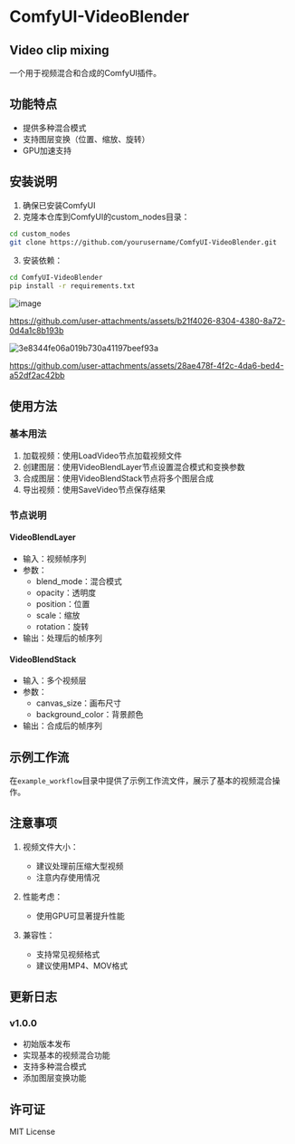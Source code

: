 # ComfyUI-VideoBlender
## Video clip mixing

一个用于视频混合和合成的ComfyUI插件。

## 功能特点

- 提供多种混合模式
- 支持图层变换（位置、缩放、旋转）
- GPU加速支持

## 安装说明

1. 确保已安装ComfyUI
2. 克隆本仓库到ComfyUI的custom_nodes目录：
```bash
cd custom_nodes
git clone https://github.com/yourusername/ComfyUI-VideoBlender.git
```
3. 安装依赖：
```bash
cd ComfyUI-VideoBlender
pip install -r requirements.txt
```
![image](https://github.com/user-attachments/assets/a0a328de-a7d0-4c28-a1e1-813479ab99ae)


https://github.com/user-attachments/assets/b21f4026-8304-4380-8a72-0d4a1c8b193b

![3e8344fe06a019b730a41197beef93a](https://github.com/user-attachments/assets/9011da9c-3823-43a7-8c85-f2cbabcb4ecf)


https://github.com/user-attachments/assets/28ae478f-4f2c-4da6-bed4-a52df2ac42bb



## 使用方法

### 基本用法

1. 加载视频：使用LoadVideo节点加载视频文件
2. 创建图层：使用VideoBlendLayer节点设置混合模式和变换参数
3. 合成图层：使用VideoBlendStack节点将多个图层合成
4. 导出视频：使用SaveVideo节点保存结果

### 节点说明

#### VideoBlendLayer
- 输入：视频帧序列
- 参数：
  - blend_mode：混合模式
  - opacity：透明度
  - position：位置
  - scale：缩放
  - rotation：旋转
- 输出：处理后的帧序列

#### VideoBlendStack
- 输入：多个视频层
- 参数：
  - canvas_size：画布尺寸
  - background_color：背景颜色
- 输出：合成后的帧序列



## 示例工作流

在`example_workflow`目录中提供了示例工作流文件，展示了基本的视频混合操作。



## 注意事项

1. 视频文件大小：
   - 建议处理前压缩大型视频
   - 注意内存使用情况

2. 性能考虑：
   - 使用GPU可显著提升性能

3. 兼容性：
   - 支持常见视频格式
   - 建议使用MP4、MOV格式

## 更新日志

### v1.0.0
- 初始版本发布
- 实现基本的视频混合功能
- 支持多种混合模式
- 添加图层变换功能


## 许可证

MIT License 
